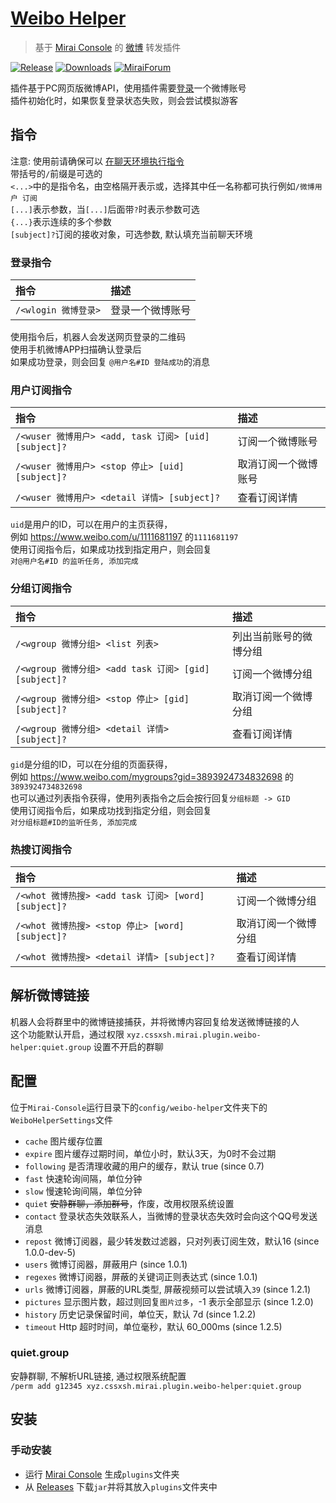 # [Weibo Helper](https://github.com/cssxsh/weibo-helper)

> 基于 [Mirai Console](https://github.com/mamoe/mirai-console) 的 [微博](https://weibo.com/) 转发插件

[![Release](https://img.shields.io/github/v/release/cssxsh/weibo-helper)](https://github.com/cssxsh/weibo-helper/releases)
[![Downloads](https://img.shields.io/github/downloads/cssxsh/weibo-helper/total)](https://shields.io/category/downloads)
[![MiraiForum](https://img.shields.io/badge/post-on%20MiraiForum-yellow)](https://mirai.mamoe.net/topic/212)

插件基于PC网页版微博API，使用插件需要[登录](#登录指令)一个微博账号   
插件初始化时，如果恢复登录状态失败，则会尝试模拟游客

## 指令

注意: 使用前请确保可以 [在聊天环境执行指令](https://github.com/project-mirai/chat-command)  
带括号的`/`前缀是可选的  
`<...>`中的是指令名，由空格隔开表示或，选择其中任一名称都可执行例如`/微博用户 订阅`  
`[...]`表示参数，当`[...]`后面带`?`时表示参数可选  
`{...}`表示连续的多个参数  
`[subject]?`订阅的接收对象，可选参数, 默认填充当前聊天环境

### 登录指令

| 指令                 | 描述             |
|:---------------------|:-----------------|
| `/<wlogin 微博登录>` | 登录一个微博账号 |

使用指令后，机器人会发送网页登录的二维码  
使用手机微博APP扫描确认登录后  
如果成功登录，则会回复 `@用户名#ID 登陆成功`的消息

### 用户订阅指令

| 指令                                                  | 描述                 |
|:------------------------------------------------------|:-------------------- |
| `/<wuser 微博用户> <add, task 订阅> [uid] [subject]?` | 订阅一个微博账号     |
| `/<wuser 微博用户> <stop 停止> [uid] [subject]?`      | 取消订阅一个微博账号 |
| `/<wuser 微博用户> <detail 详情> [subject]?`          | 查看订阅详情         |

`uid`是用户的ID，可以在用户的主页获得，  
例如 <https://www.weibo.com/u/1111681197> 的`1111681197`  
使用订阅指令后，如果成功找到指定用户，则会回复  
`对@用户名#ID 的监听任务, 添加完成`

### 分组订阅指令

| 指令                                                  | 描述                   |
|:------------------------------------------------------|:-----------------------|
| `/<wgroup 微博分组> <list 列表>`                      | 列出当前账号的微博分组 |
| `/<wgroup 微博分组> <add task 订阅> [gid] [subject]?` | 订阅一个微博分组       |
| `/<wgroup 微博分组> <stop 停止> [gid] [subject]?`     | 取消订阅一个微博分组   |
| `/<wgroup 微博分组> <detail 详情> [subject]?`         | 查看订阅详情           |

`gid`是分组的ID，可以在分组的页面获得，  
例如 <https://www.weibo.com/mygroups?gid=3893924734832698> 的`3893924734832698`  
也可以通过列表指令获得，使用列表指令之后会按行回复`分组标题 -> GID`  
使用订阅指令后，如果成功找到指定分组，则会回复  
`对分组标题#ID的监听任务, 添加完成`

### 热搜订阅指令

| 指令                                                 | 描述                   |
|:-----------------------------------------------------|:-----------------------|
| `/<whot 微博热搜> <add task 订阅> [word] [subject]?` | 订阅一个微博分组       |
| `/<whot 微博热搜> <stop 停止> [word] [subject]?`     | 取消订阅一个微博分组   |
| `/<whot 微博热搜> <detail 详情> [subject]?`          | 查看订阅详情           |

## 解析微博链接

机器人会将群里中的微博链接捕获，并将微博内容回复给发送微博链接的人   
这个功能默认开启，通过权限 `xyz.cssxsh.mirai.plugin.weibo-helper:quiet.group` 设置不开启的群聊

## 配置

位于`Mirai-Console`运行目录下的`config/weibo-helper`文件夹下的`WeiboHelperSettings`文件

* `cache` 图片缓存位置
* `expire` 图片缓存过期时间，单位小时，默认3天，为0时不会过期
* `following` 是否清理收藏的用户的缓存，默认 true (since 0.7)
* `fast` 快速轮询间隔，单位分钟
* `slow` 慢速轮询间隔，单位分钟
* `quiet` ~~安静群聊，添加群号~~，作废，改用权限系统设置
* `contact` 登录状态失效联系人，当微博的登录状态失效时会向这个QQ号发送消息
* `repost` 微博订阅器，最少转发数过滤器，只对列表订阅生效，默认16 (since 1.0.0-dev-5)
* `users` 微博订阅器，屏蔽用户 (since 1.0.1)
* `regexes` 微博订阅器，屏蔽的关键词正则表达式 (since 1.0.1)
* `urls` 微博订阅器，屏蔽的URL类型, 屏蔽视频可以尝试填入`39` (since 1.2.1)
* `pictures` 显示图片数，超过则回复`图片过多`，-1 表示全部显示 (since 1.2.0)
* `history` 历史记录保留时间，单位天，默认 7d (since 1.2.2)
* `timeout` Http 超时时间，单位毫秒，默认 60_000ms (since 1.2.5)

### quiet.group

安静群聊, 不解析URL链接, 通过权限系统配置  
`/perm add g12345 xyz.cssxsh.mirai.plugin.weibo-helper:quiet.group`

## 安装

### 手动安装

* 运行 [Mirai Console](https://github.com/mamoe/mirai-console) 生成`plugins`文件夹
* 从 [Releases](https://github.com/cssxsh/weibo-helper/releases) 下载`jar`并将其放入`plugins`文件夹中
